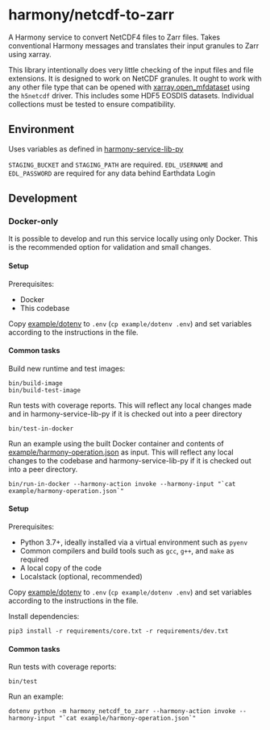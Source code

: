 # harmony/netcdf-to-zarr

A Harmony service to convert NetCDF4 files to Zarr files.  Takes conventional Harmony messages and translates
their input granules to Zarr using xarray.

This library intentionally does very little checking of the input files and file extensions.  It is designed
to work on NetCDF granules.  It ought to work with any other file type that can be opened with
[xarray.open_mfdataset](http://xarray.pydata.org/en/stable/generated/xarray.open_mfdataset.html) using the
`h5netcdf` driver.  This includes some HDF5 EOSDIS datasets.  Individual collections must be tested to ensure
compatibility.

## Environment

Uses variables as defined in
[harmony-service-lib-py](https://git.earthdata.nasa.gov/projects/HARMONY/repos/harmony-service-lib-py/browse)

`STAGING_BUCKET` and `STAGING_PATH` are required. `EDL_USERNAME` and `EDL_PASSWORD` are
required for any data behind Earthdata Login

## Development

### Docker-only

It is possible to develop and run this service locally using only Docker.  This is the recommended option
for validation and small changes.

#### Setup

Prerequisites:
  - Docker
  - This codebase

Copy [example/dotenv](example/dotenv) to `.env` (`cp example/dotenv .env`) and set variables according
to the instructions in the file.

#### Common tasks

Build new runtime and test images:
```
bin/build-image
bin/build-test-image
```

Run tests with coverage reports.  This will reflect any local changes made and in harmony-service-lib-py if it is checked
out into a peer directory
```
bin/test-in-docker
```

Run an example using the built Docker container and contents of [example/harmony-operation.json](example/harmony-operation.json)
as input.  This will reflect any local changes to the codebase and harmony-service-lib-py if it is checked out
into a peer directory.
```
bin/run-in-docker --harmony-action invoke --harmony-input "`cat example/harmony-operation.json`"
```

#### Setup

Prerequisites:
  - Python 3.7+, ideally installed via a virtual environment such as `pyenv`
  - Common compilers and build tools such as `gcc`, `g++`, and `make` as required
  - A local copy of the code
  - Localstack (optional, recommended)

Copy [example/dotenv](example/dotenv) to `.env` (`cp example/dotenv .env`) and set variables according
to the instructions in the file.

Install dependencies:
```
pip3 install -r requirements/core.txt -r requirements/dev.txt
```

#### Common tasks

Run tests with coverage reports:
```
bin/test
```

Run an example:
```
dotenv python -m harmony_netcdf_to_zarr --harmony-action invoke --harmony-input "`cat example/harmony-operation.json`"
```